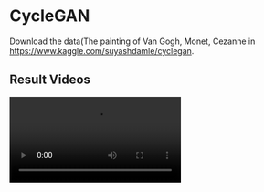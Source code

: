 # CycleGAN

Download the data(The painting of Van Gogh, Monet, Cezanne in https://www.kaggle.com/suyashdamle/cyclegan. 


## Result Videos


![origin](results/inpy.mp4)
